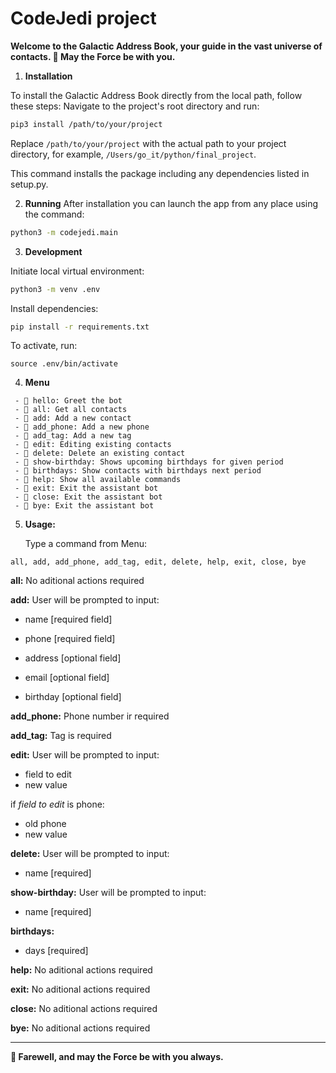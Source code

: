 # CodeJedi project

**Welcome to the Galactic Address Book, your guide in the vast universe of contacts.
💫 May the Force be with you.**

1. **Installation**

To install the Galactic Address Book directly from the local path, follow these steps:
Navigate to the project's root directory and run:


```bash
pip3 install /path/to/your/project
```

Replace `/path/to/your/project` with the actual path to your project directory, for example, `/Users/go_it/python/final_project`.

This command installs the package including any dependencies listed in setup.py.

2. **Running**
After installation you can launch the app from any place using the command:

```bash
python3 -m codejedi.main
```

3. **Development**

Initiate local virtual environment:
```bash
python3 -m venv .env
```
    
Install dependencies:
    
```bash
pip install -r requirements.txt
```

To activate, run:

```
source .env/bin/activate
```
4. **Menu**

```
 - 🌟 hello: Greet the bot
 - 🌟 all: Get all contacts
 - 🌟 add: Add a new contact
 - 🌟 add_phone: Add a new phone
 - 🌟 add_tag: Add a new tag
 - 🌟 edit: Editing existing contacts
 - 🌟 delete: Delete an existing contact
 - 🌟 show-birthday: Shows upcoming birthdays for given period
 - 🌟 birthdays: Show contacts with birthdays next period
 - 🌟 help: Show all available commands
 - 🌟 exit: Exit the assistant bot
 - 🌟 close: Exit the assistant bot
 - 🌟 bye: Exit the assistant bot
```
5. **Usage:**

    Type a command from Menu:
  
  ```
  all, add, add_phone, add_tag, edit, delete, help, exit, close, bye
  ```
  
  **all:**  No aditional actions required
  
  **add:** User will be prompted to input:
  
  - name [required field]
  
  - phone [required field]
  
  - address [optional field]
  
  - email [optional field]
  
  - birthday [optional field]
  
  **add_phone:** Phone number ir required
  
  **add_tag:** Tag is required
  
  **edit:** User will be prompted to input:
  - field to edit
  - new value
  
 
 if _field to edit_ is phone: 
  - old phone 
  - new value
  
  **delete:** User will be prompted to input:
  - name [required]

  **show-birthday:** User will be prompted to input:
  - name [required]

  **birthdays:**
  - days [required]

**help:** No aditional actions required

**exit:** No aditional actions required

**close:** No aditional actions required

**bye:** No aditional actions required  

---
  
**💫 Farewell, and may the Force be with you always.**